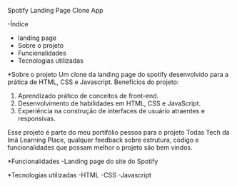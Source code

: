 Spotify Landing Page Clone App

-Índice 
 * landing page
 * Sobre o projeto
 * Funcionalidades
 * Tecnologias utilizadas

*Sobre o projeto 
Um clone da landing page do spotify desenvolvido para a prática de HTML, CSS e Javascript.
Benefícios do projeto:
1. Aprendizado prático de conceitos de front-end.
2. Desenvolvimento de habilidades em HTML, CSS e JavaScript.
3. Experiência na construção de interfaces de usuário atraentes e responsivas.
   
Esse projeto é parte do meu portifólio pessoa para o projeto Todas Tech da Imã Learning Place, qualquer feedback sobre estrutura, código e funcionalidades que possam melhor o projeto são bem vindos.

*Funcionalidades 
-Landing page do site do Spotify

*Tecnologias utilizadas
-HTML
-CSS
-Javascript

                                                            

